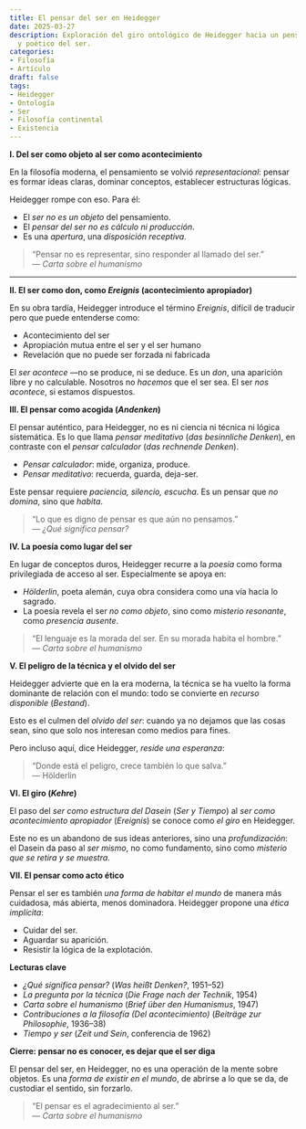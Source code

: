 ```yaml
---
title: El pensar del ser en Heidegger
date: 2025-03-27
description: Exploración del giro ontológico de Heidegger hacia un pensar no metafísico
  y poético del ser.
categories:
- Filosofía
- Artículo
draft: false
tags:
- Heidegger
- Ontología
- Ser
- Filosofía continental
- Existencia
---
```


**I. Del ser como objeto al ser como acontecimiento**

En la filosofía moderna, el pensamiento se volvió *representacional*: pensar es formar ideas claras, dominar conceptos, establecer estructuras lógicas.

Heidegger rompe con eso. Para él:

- El *ser no es un objeto* del pensamiento.
- El *pensar del ser no es cálculo ni producción*.
- Es una *apertura*, una *disposición receptiva*.

> “Pensar no es representar, sino responder al llamado del ser.”  
> — *Carta sobre el humanismo*

---

**II. El ser como don, como *Ereignis* (acontecimiento apropiador)**

En su obra tardía, Heidegger introduce el término *Ereignis*, difícil de traducir pero que puede entenderse como:

- Acontecimiento del ser  
- Apropiación mutua entre el ser y el ser humano  
- Revelación que no puede ser forzada ni fabricada

El *ser acontece* —no se produce, ni se deduce. Es un *don*, una aparición libre y no calculable. Nosotros no *hacemos* que el ser sea. El ser *nos acontece*, si estamos dispuestos.

**III. El pensar como acogida (*Andenken*)**

El pensar auténtico, para Heidegger, no es ni ciencia ni técnica ni lógica sistemática. Es lo que llama *pensar meditativo* (*das besinnliche Denken*), en contraste con el *pensar calculador* (*das rechnende Denken*).

- *Pensar calculador*: mide, organiza, produce.  
- *Pensar meditativo*: recuerda, guarda, deja-ser.

Este pensar requiere *paciencia, silencio, escucha*. Es un pensar que *no domina*, sino que *habita*.

> “Lo que es digno de pensar es que aún no pensamos.”  
> — *¿Qué significa pensar?*

**IV. La poesía como lugar del ser**

En lugar de conceptos duros, Heidegger recurre a la *poesía* como forma privilegiada de acceso al ser. Especialmente se apoya en:

- *Hölderlin*, poeta alemán, cuya obra considera como una vía hacia lo sagrado.  
- La poesía revela el ser *no como objeto*, sino como *misterio resonante*, como *presencia ausente*.

> “El lenguaje es la morada del ser. En su morada habita el hombre.”  
> — *Carta sobre el humanismo*

**V. El peligro de la técnica y el olvido del ser**

Heidegger advierte que en la era moderna, la técnica se ha vuelto la forma dominante de relación con el mundo: todo se convierte en *recurso disponible* (*Bestand*).

Esto es el culmen del *olvido del ser*: cuando ya no dejamos que las cosas sean, sino que solo nos interesan como medios para fines.

Pero incluso aquí, dice Heidegger, *reside una esperanza*:

> “Donde está el peligro, crece también lo que salva.”  
> — Hölderlin

**VI. El giro (*Kehre*)**

El paso del *ser como estructura del Dasein* (*Ser y Tiempo*) al *ser como acontecimiento apropiador* (*Ereignis*) se conoce como *el giro* en Heidegger.

Este no es un abandono de sus ideas anteriores, sino una *profundización*: el Dasein da paso al *ser mismo*, no como fundamento, sino como *misterio que se retira y se muestra*.

**VII. El pensar como acto ético**

Pensar el ser es también *una forma de habitar el mundo* de manera más cuidadosa, más abierta, menos dominadora. Heidegger propone una *ética implícita*:

- Cuidar del ser.  
- Aguardar su aparición.  
- Resistir la lógica de la explotación.

**Lecturas clave**

- *¿Qué significa pensar?* (*Was heißt Denken?*, 1951–52)  
- *La pregunta por la técnica* (*Die Frage nach der Technik*, 1954)  
- *Carta sobre el humanismo* (*Brief über den Humanismus*, 1947)  
- *Contribuciones a la filosofía (Del acontecimiento)* (*Beiträge zur Philosophie*, 1936–38)  
- *Tiempo y ser* (*Zeit und Sein*, conferencia de 1962)

**Cierre: pensar no es conocer, es dejar que el ser diga**

El pensar del ser, en Heidegger, no es una operación de la mente sobre objetos. Es una *forma de existir en el mundo*, de abrirse a lo que se da, de custodiar el sentido, sin forzarlo.

> “El pensar es el agradecimiento al ser.”  
> — *Carta sobre el humanismo*
